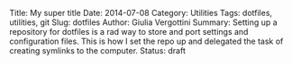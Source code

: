 Title: My super title
Date: 2014-07-08
Category: Utilities
Tags: dotfiles, utilities, git
Slug: dotfiles
Author: Giulia Vergottini
Summary: Setting up a repository for dotfiles is a rad way to store and port settings and configuration files. This is how I set the repo up and delegated the task of creating symlinks to the computer.
Status: draft

